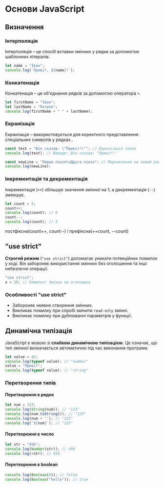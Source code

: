 # Основи JavaScript

## Визначення

### Інтерполяція
Інтерполяція – це спосіб вставки змінних у рядки за допомогою шаблонних літералів.
```js
let name = "Іван";
console.log(`Привіт, ${name}!`);
```

### Конкатенація
Конкатенація – це об'єднання рядків за допомогою оператора `+`.
```js
let firstName = "Іван";
let lastName = "Петров";
console.log(firstName + " " + lastName);
```

### Екранізація
Екранізація – використовується для коректного представлення спеціальних символів у рядках..
```js
const text = "Він сказав: \"Привіт!\""; // Екранізація лапок
console.log(text); // Виведе: Він сказав: "Привіт!"

const newLine = "Перша лінія\nДруга лінія"; // Перенесення на новий рядок
console.log(newLine);
```

### Інкрементація та декрементація
Інкрементація (`++`) збільшує значення змінної на 1, а декрементація (`--`) зменшує.
```js
let count = 5;
count++;
console.log(count); // 6
count--;
console.log(count); // 5
```
постфіксна(count++, count--) і префіксна(++count, --count)

## "use strict"
**Строгий режим** (`"use strict"`) допомагає уникати потенційних помилок у коді. Він забороняє використання змінних без оголошення та інші небезпечні операції.
```js
"use strict";
x = 10; // Помилка! Змінна не оголошена
```

### Особливості "use strict"
- Забороняє неявне створення змінних.
- Викликає помилку при спробі змінити `read-only` змінні.
- Викликає помилку при дублюванні параметрів у функції.

## Динамічна типізація
JavaScript є мовою зі **слабкою динамічною типізацією**. Це означає, що тип змінної визначається автоматично під час виконання програми.
```js
let value = 42;
console.log(typeof value); // "number"
value = "Привіт";
console.log(typeof value); // "string"
```

### Перетворення типів
#### Перетворення в рядок
```js
let num = 123;
console.log(String(num)); // "123"
console.log(num.toString()); // "123"
console.log(num + ''); // "123"
console.log(`${num}`); // "123"
```

#### Перетворення в число
```js
let str = "456";
console.log(Number(str)); // 456
console.log(+str); // 456
```

#### Перетворення в boolean
```js
console.log(Boolean(0)); // false
console.log(Boolean("hello")); // true
```
